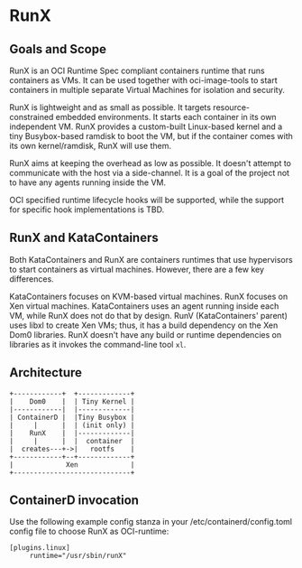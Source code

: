 RunX
====

Goals and Scope
---------------
RunX is an OCI Runtime Spec compliant containers runtime that runs
containers as VMs. It can be used together with oci-image-tools to start
containers in multiple separate Virtual Machines for isolation and
security.

RunX is lightweight and as small as possible. It targets
resource-constrained embedded environments. It starts each container in
its own independent VM. RunX provides a custom-built Linux-based kernel
and a tiny Busybox-based ramdisk to boot the VM, but if the container
comes with its own kernel/ramdisk, RunX will use them.

RunX aims at keeping the overhead as low as possible.  It doesn't
attempt to communicate with the host via a side-channel. It is a goal of
the project not to have any agents running inside the VM.

OCI specified runtime lifecycle hooks will be supported, while the
support for specific hook implementations is TBD.


RunX and KataContainers
-----------------------
Both KataContainers and RunX are containers runtimes that use
hypervisors to start containers as virtual machines. However, there are
a few key differences.

KataContainers focuses on KVM-based virtual machines. RunX focuses
on Xen virtual machines. KataContainers uses an agent running inside
each VM, while RunX does not do that by design. RunV (KataContainers'
parent) uses libxl to create Xen VMs; thus, it has a build dependency
on the Xen Dom0 libraries. RunX doesn't have any build or runtime
dependencies on libraries as it invokes the command-line tool ``xl``.


Architecture
------------
    +------------+  +-------------+
    |    Dom0    |  | Tiny Kernel |
    |------------|  |-------------|
    | ContainerD |  |Tiny Busybox |
    |     |      |  | (init only) |
    |    RunX    |  |-------------|
    |     |      |  |  container  |
    |  creates---+->|   rootfs    |
    +------------+--+-------------+
    |             Xen             |
    +-----------------------------+


ContainerD invocation
---------------------

Use the following example config stanza in your
/etc/containerd/config.toml config file to choose RunX as OCI-runtime:

    [plugins.linux]
         runtime="/usr/sbin/runX"
